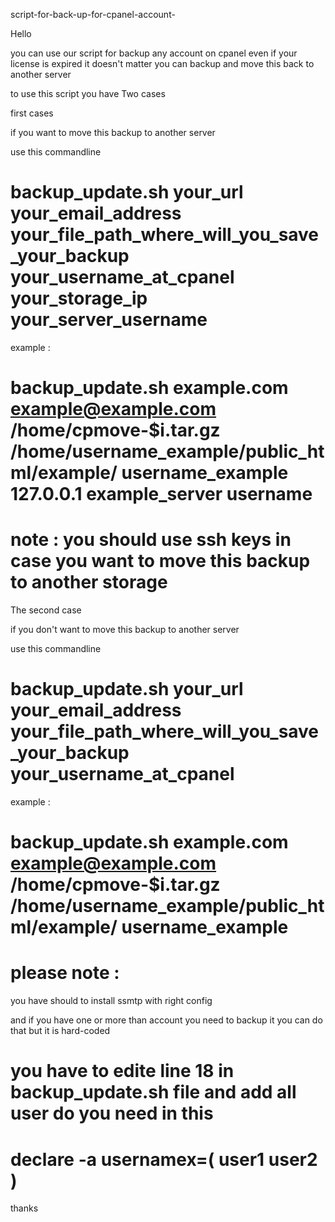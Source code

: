 script-for-back-up-for-cpanel-account-

Hello 

you can use our script for backup any account on cpanel even if your license is expired it doesn't matter 
you can backup and move this back to another server 

to use this script you have Two cases

first cases 

if you want to move this backup to another server 

use this commandline 

# backup_update.sh your_url your_email_address your_file_path_where_will_you_save_your_backup your_username_at_cpanel your_storage_ip your_server_username

example :

# backup_update.sh example.com example@example.com /home/cpmove-$i.tar.gz /home/username_example/public_html/example/ username_example 127.0.0.1 example_server username 

# note : you should use ssh keys in case you want to move this backup to another storage 

The second case

if you don't want to move this backup to another server 

use this commandline 

# backup_update.sh your_url your_email_address  your_file_path_where_will_you_save_your_backup your_username_at_cpanel 

example :

# backup_update.sh example.com example@example.com /home/cpmove-$i.tar.gz /home/username_example/public_html/example/ username_example


# please note : 


you have should to install ssmtp with right config 

and if you have one or more than account you need to backup it you can do that but it is hard-coded 

# you have to edite line 18 in  backup_update.sh  file and add all user do you need in this 

# declare -a usernamex=( user1 user2 )

thanks 

